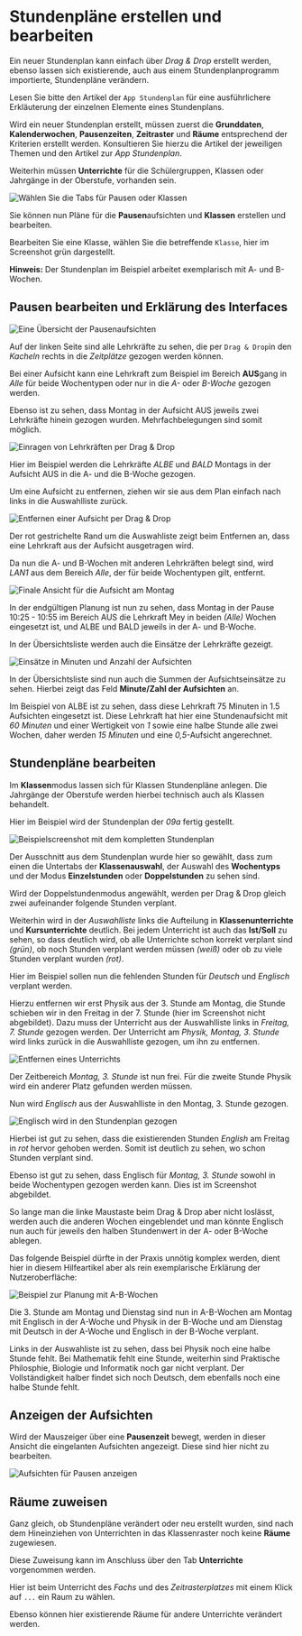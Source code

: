# Stundenpläne erstellen und bearbeiten

Ein neuer Stundenplan kann einfach über *Drag & Drop* erstellt werden, ebenso lassen sich existierende, auch aus einem Stundenplanprogramm importierte, Stundenpläne verändern.

Lesen Sie bitte den Artikel der ````App Stundenplan```` für eine ausführlichere Erkläuterung der einzelnen Elemente eines Stundenplans.

Wird ein neuer Stundenplan erstellt, müssen zuerst die **Grunddaten**, **Kalenderwochen**, **Pausenzeiten**, **Zeitraster** und **Räume** entsprechend der Kriterien erstellt werden. Konsultieren Sie hierzu die Artikel der jeweiligen Themen und den Artikel zur *App Stundenplan*.

Weiterhin müssen **Unterrichte** für die Schülergruppen, Klassen oder Jahrgänge in der Oberstufe, vorhanden sein.

![Wählen Sie die Tabs für Pausen oder Klassen](./graphics/SVWS_stundenplan_pausen_klassen_bearbeiten.png "Bearbeiten Sie die Pausenaufsichten oder Klassen.")

Sie können nun Pläne für die **Pausen**aufsichten und **Klassen** erstellen und bearbeiten.

Bearbeiten Sie eine Klasse, wählen Sie die betreffende ````Klasse````, hier im Screenshot grün dargestellt.

**Hinweis:** Der Stundenplan im Beispiel arbeitet exemplarisch mit A- und B-Wochen.

## Pausen bearbeiten und Erklärung des Interfaces

![Eine Übersicht der Pausenaufsichten](./graphics/SVWS_stundenplan_pausen_uebersicht.png "Eine Übersicht der definierten Pausenaufsichten.")

Auf der linken Seite sind alle Lehrkräfte zu sehen, die per ````Drag & Drop````in den *Kacheln* rechts in die *Zeitplätze* gezogen werden können.

Bei einer Aufsicht kann eine Lehrkraft zum Beispiel im Bereich **AUS**gang in *Alle* für beide Wochentypen oder nur in die *A-* oder *B-Woche* gezogen werden.

Ebenso ist zu sehen, dass Montag in der Aufsicht AUS jeweils zwei Lehrkräfte hinein gezogen wurden. Mehrfachbelegungen sind somit möglich.

![Einragen von Lehrkräften per Drag & Drop](./graphics/SVWS_stundenplan_pausen_lehrkraftEintragen.png "Lehrkräfte werden per Drag & Drop in die Zeitslots gezogen.")

Hier im Beispiel werden die Lehrkräfte *ALBE* und *BALD* Montags in der Aufsicht AUS in die A- und die B-Woche gezogen.

Um eine Aufsicht zu entfernen, ziehen wir sie aus dem Plan einfach nach links in die Auswahlliste zurück.

![Entfernen einer Aufsicht per Drag & Drop](./graphics/SVWS_stundenplan_pausen_entfernen.png "Entfernen einer Aufsicht per Drag & Drop.")

Der rot gestrichelte Rand um die Auswahliste zeigt beim Entfernen an, dass eine Lehrkraft aus der Aufsicht ausgetragen wird.

Da nun die A- und B-Wochen mit anderen Lehrkräften belegt sind, wird *LAN1* aus dem Bereich *Alle*, der für beide Wochentypen gilt, entfernt.

![Finale Ansicht für die Aufsicht am Montag](./graphics/SVWS_stundenplan_pausen_aufsichtenFinal.png "Nun ist die Aufsicht für AUS am Montag final.")

In der endgültigen Planung ist nun zu sehen, dass Montag in der Pause 10:25 - 10:55 im Bereich AUS die Lehrkraft Mey in beiden *(Alle)* Wochen eingesetzt ist, und ALBE und BALD jeweils in der A- und B-Woche.

In der Übersichtsliste werden auch die Einsätze der Lehrkräfte gezeigt.

![Einsätze in Minuten und Anzahl der Aufsichten](./graphics/SVWS_stundenplan_pausen_einsatzsummen.png "In der Übersichtsliste sind die Summen der Einsätze zu sehen.")

In der Übersichtsliste sind nun auch die Summen der Aufsichtseinsätze zu sehen. Hierbei zeigt das Feld **Minute/Zahl der Aufsichten** an.

Im Beispiel von ALBE ist zu sehen, dass diese Lehrkraft 75 Minuten in 1.5 Aufsichten eingesetzt ist. Diese Lehrkraft hat hier eine Stundenaufsicht mit *60 Minuten* und einer Wertigkeit von *1* sowie eine halbe Stunde alle zwei Wochen, daher werden *15 Minuten* und eine *0,5*-Aufsicht angerechnet. 

## Stundenpläne bearbeiten

Im **Klassen**modus lassen sich für Klassen Stundenpläne anlegen. Die Jahrgänge der Oberstufe werden hierbei technisch auch als Klassen behandelt.

Hier im Beispiel wird der Stundenplan der *09a* fertig gestellt. 

![Beispielscreenshot mit dem kompletten Stundenplan](./graphics/SVWS_stundenplan_uebersicht.png "Übersicht eines ganzen Stundenplans.")

Der Ausschnitt aus dem Stundenplan wurde hier so gewählt, dass zum einen die Untertabs der **Klassenauswahl**, der Auswahl des **Wochentyps** und der Modus **Einzelstunden** oder **Doppelstunden** zu sehen sind.

Wird der Doppelstundenmodus angewählt, werden per Drag & Drop gleich zwei aufeinander folgende Stunden verplant.

Weiterhin wird in der *Auswahlliste* links die Aufteilung in **Klassenunterrichte** und **Kursunterrichte** deutlich. Bei jedem Unterricht ist auch das **Ist/Soll** zu sehen, so dass deutlich wird, ob alle Unterrichte schon korrekt verplant sind *(grün)*, ob noch Stunden verplant werden müssen *(weiß)* oder ob zu viele Stunden verplant wurden *(rot)*.

Hier im Beispiel sollen nun die fehlenden Stunden für *Deutsch* und *Englisch* verplant werden.

Hierzu entfernen wir erst Physik aus der 3. Stunde am Montag, die Stunde schieben wir in den Freitag in der 7. Stunde (hier im Screenshot nicht abgebildet). Dazu muss der Unterricht aus der Auswahlliste links in *Freitag, 7. Stunde* gezogen werden. Der Unterricht am *Physik, Montag, 3. Stunde* wird links zurück in die Auswahlliste gezogen, um ihn zu entfernen.

![Entfernen eines Unterrichts](./graphics/SVWS_stundenplan_unterrichtEntfernen.png "Physik wird zurück in die Auswahlliste gezogen.")

Der Zeitbereich *Montag, 3. Stunde* ist nun frei. Für die zweite Stunde Physik wird ein anderer Platz gefunden werden müssen.

Nun wird *Englisch* aus der Auswahlliste in den Montag, 3. Stunde gezogen.

![Englisch wird in den Stundenplan gezogen](./graphics/SVWS_stundenplan_unterrichtZuordnen.png "Es wird Englisch in den Stundenplan gezogen.")

Hierbei ist gut zu sehen, dass die existierenden Stunden *English* am Freitag in *rot* hervor gehoben werden. Somit ist deutlich zu sehen, wo schon Stunden verplant sind.

Ebenso ist gut zu sehen, dass Englisch für *Montag, 3. Stunde* sowohl in beide Wochentypen gezogen werden kann. Dies ist im Screenshot abgebildet.

So lange man die linke Maustaste beim Drag & Drop aber nicht loslässt, werden auch die anderen Wochen eingeblendet und man könnte Englisch nun auch für jeweils den halben Stundenwert in der A- oder B-Woche ablegen.

Das folgende Beispiel dürfte in der Praxis unnötig komplex werden, dient hier in diesem Hilfeartikel aber als rein exemplarische Erklärung der Nutzeroberfläche:

![Beispiel zur Planung mit A-B-Wochen](./graphics/SVWS_stundenplan_unterrichtZuordnen_AB-Woche.png "Verplanung der 3. Stunde am Montag und Dienst mit A- und B-Wochen.")

Die 3. Stunde am Montag und Dienstag sind nun in A-B-Wochen am Montag mit Englisch in der A-Woche und Physik in der B-Woche und am Dienstag mit Deutsch in der A-Woche und Englisch in der B-Woche verplant.

Links in der Auswahliste ist zu sehen, dass bei Physik noch eine halbe Stunde fehlt. Bei Mathematik fehlt eine Stunde, weiterhin sind Praktische Philosphie, Biologie und Informatik noch gar nicht verplant. Der Vollständigkeit halber findet sich noch Deutsch, dem ebenfalls noch eine halbe Stunde fehlt.

## Anzeigen der Aufsichten

Wird der Mauszeiger über eine **Pausenzeit** bewegt, werden in dieser Ansicht die eingelanten Aufsichten angezeigt. Diese sind hier nicht zu bearbeiten.

![Aufsichten für Pausen anzeigen](./graphics/SVWS_stundenplan_aufsichtenAnzeigen.png "Lassen Sie sich die geplanten Aufsichten für die Pausen anzeigen.")

## Räume zuweisen

Ganz gleich, ob Stundenpläne verändert oder neu erstellt wurden, sind nach dem Hineinziehen von Unterrichten in das Klassenraster noch keine **Räume** zugewiesen.

Diese Zuweisung kann im Anschluss über den Tab **Unterrichte** vorgenommen werden.

Hier ist beim Unterricht des *Fachs* und des *Zeitrasterplatzes* mit einem Klick auf ````...```` ein Raum zu wählen.

Ebenso können hier existierende Räume für andere Unterrichte verändert werden.